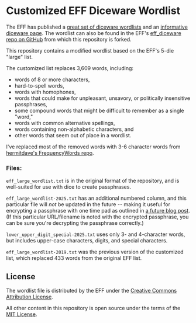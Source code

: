 # Customized EFF Diceware Wordlist

The EFF has published a [great set of diceware wordlists](https://www.eff.org/deeplinks/2016/07/new-wordlists-random-passphrases) and an [informative diceware page](https://www.eff.org/dice).  The wordlist can also be found in the EFF's [eff_diceware repo on GitHub](https://github.com/EFForg/eff_diceware) from which this repository is forked.

This repository contains a modified wordlist based on the EFF's 5-die "large" list.

The customized list replaces 3,609 words, including:
  - words of 8 or more characters,
  - hard-to-spell words,
  - words with homophones,
  - words that could make for unpleasant, unsavory, or politically insensitive passphrases,
  - some compound words that might be difficult to remember as a single "word,"
  - words with common alternative spellings,
  - words containing non-alphabetic characters, and
  - other words that seem out of place in a wordlist.

I've replaced most of the removed words with 3-6 character words from [hermitdave's FrequencyWords repo](https://github.com/hermitdave/FrequencyWords/).

### Files:

`eff_large_wordlist.txt` is in the original format of the repository, and is well-suited for use with dice to create passphrases.

`eff_large_wordlist-2025.txt` has an additional numbered column, and this particular file will *not* be updated in the future -- making it useful for encrypting a passphrase with one time pad as outlined in [a future blog post](https://philthompson.me).  (If this particular URL/filename is noted with the encrypted passphrase, you can be sure you're decrypting the passphrase correctly.)

`lower_upper_digit_special-2025.txt` uses only 3- and 4-character words, but includes upper-case characters, digits, and special characters.

`eff_large_wordlist-2019.txt` was the previous version of the customized list, which replaced 433 words from the original EFF list.

## License

The wordlist file is distributed by the EFF under the [Creative Commons Attribution License](https://creativecommons.org/licenses/by/3.0/us/).

All other content in this repository is open source under the terms of the [MIT License](http://opensource.org/licenses/MIT).
